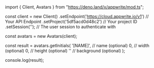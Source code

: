 import { Client, Avatars } from "https://deno.land/x/appwrite/mod.ts";

const client = new Client()
    .setEndpoint('https://cloud.appwrite.io/v1') // Your API Endpoint
    .setProject('5df5acd0d48c2') // Your project ID
    .setSession(''); // The user session to authenticate with

const avatars = new Avatars(client);

const result = avatars.getInitials(
    '[NAME]', // name (optional)
    0, // width (optional)
    0, // height (optional)
    '' // background (optional)
);

console.log(result);
